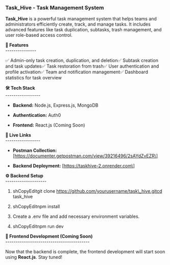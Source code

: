 ### **Task\_Hive - Task Management System**<br />

**Task\_Hive** is a powerful task management system that helps teams and administrators efficiently create, track, and manage tasks. It includes advanced features like task duplication, subtasks, trash management, and user role-based access control.<br />





**🚀 Features**<br />
---------------<br />

✅ Admin-only task creation, duplication, and deletion✅ Subtask creation and task updates✅ Task restoration from trash✅ User authentication and profile activation✅ Team and notification management✅ Dashboard statistics for task overview<br />

**🛠 Tech Stack**<br />
-----------------<br />

*   **Backend:** Node.js, Express.js, MongoDB<br />
    
*   **Authentication:** Auth0<br />
    
*   **Frontend:** React.js (Coming Soon)<br />
    

**🔗 Live Links**<br />
-----------------<br />

*   **Postman Collection:** \[https://documenter.getpostman.com/view/39216496/2sAYdZvEZR\]<br />
    
*   **Backend Deployment:** \[https://taskhive-2.onrender.com\]<br />
    

**⚙️ Backend Setup**<br />
--------------------<br />

1.  shCopyEditgit clone https://github.com/yourusername/task\_hive.gitcd task\_hive<br />
    
2.  shCopyEditnpm install<br />
    
3.  Create a .env file and add necessary environment variables.<br />
    
4.  shCopyEditnpm run dev<br />
    

**🚀 Frontend Development (Coming Soon)**<br />
-----------------------------------------<br />

Now that the backend is complete, the frontend development will start soon using **React.js**. Stay tuned!<br />
 
 
